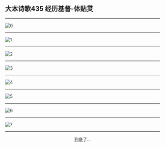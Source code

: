 
## 大本诗歌435 经历基督-体贴灵
        
<div id="aplayer0"></div>

---

<img alt="0" data-original="/data/d0435/0">

---

<img alt="1" data-original="/data/d0435/1">

---

<img alt="2" data-original="/data/d0435/2">

---

<img alt="3" data-original="/data/d0435/3">

---

<img alt="4" data-original="/data/d0435/4">

---

<img alt="5" data-original="/data/d0435/5">

---

<img alt="6" data-original="/data/d0435/6">

---

<img alt="7" data-original="/data/d0435/7">

---

<p style="text-align: center">到底了...</p>

<script src="/js/dist-view.js"></script>

<script>
MAIN.id = 'd0435';
        
const ap0 = new APlayer({
    container: document.getElementById('aplayer0'),
    volume: 1,
    loop: 'none',
    preload: 'none',
    audio: [{
        name: '大本诗歌435.mp3',
        artist: '大本诗歌',
        url: 'https://res.wx.qq.com/voice/getvoice?mediaid=MzI0NTk3MDM5M18yMjQ3NDkyODc1',
        cover: '/favicon'
    }]
});
</script>
